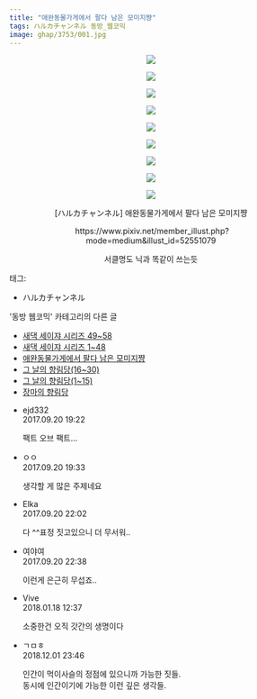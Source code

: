 ```yaml
---
title: "애완동물가게에서 팔다 남은 모미지쨩"
tags: ハルカチャンネル 동방_웹코믹
image: ghap/3753/001.jpg
---
```

<div class="article">
<p style="text-align: center; clear: none; float: none;"><img src="{{ site.nasurl }}/ghap/3753/001.jpg"/></p>
<p style="text-align: center; clear: none; float: none;"><img src="{{ site.nasurl }}/ghap/3753/002.jpg"/></p>
<p style="text-align: center; clear: none; float: none;"><img src="{{ site.nasurl }}/ghap/3753/003.jpg"/></p>
<p style="text-align: center; clear: none; float: none;"><img src="{{ site.nasurl }}/ghap/3753/004.jpg"/></p>
<p style="text-align: center; clear: none; float: none;"><img src="{{ site.nasurl }}/ghap/3753/005.jpg"/></p>
<p style="text-align: center; clear: none; float: none;"><img src="{{ site.nasurl }}/ghap/3753/006.jpg"/></p>
<p style="text-align: center; clear: none; float: none;"><img src="{{ site.nasurl }}/ghap/3753/007.jpg"/></p>
<p style="text-align: center; clear: none; float: none;"><img src="{{ site.nasurl }}/ghap/3753/008.jpg"/></p>
<p style="text-align: center; clear: none; float: none;"><img src="{{ site.nasurl }}/ghap/3753/009.jpg"/></p>
<p style="text-align: center; clear: none; float: none;">[ハルカチャンネル] 애완동물가게에서 팔다 남은 모미지쨩</p>
<p style="text-align: center; clear: none; float: none;"> https://www.pixiv.net/member_illust.php?mode=medium&amp;illust_id=52551079</p>
<p style="text-align: center; clear: none; float: none;">서클명도 닉과 똑같이 쓰는듯</p>
</div><div class="tagTrail">
<p>태그: </p>
<ul>
<li>ハルカチャンネル</li>
</ul>
</div><div class="another">
<p>'동방 웹코믹' 카테고리의 다른 글</p>
<ul>
<li><a href="/2017-09-20-ghap_3761">새댁 세이쟈 시리즈 49~58</a></li>
<li><a href="/2017-09-20-ghap_3756">새댁 세이쟈 시리즈 1~48</a></li>
<li><a href="/2017-09-20-ghap_3753">애완동물가게에서 팔다 남은 모미지쨩</a></li>
<li><a href="/2017-08-29-ghap_3672">그 날의 향림당(16~30)</a></li>
<li><a href="/2017-08-29-ghap_3671">그 날의 향림당(1~15)</a></li>
<li><a href="/2017-08-29-ghap_3670">장마의 향림당</a></li>
</ul>
</div><div class="cb_module cb_fluid">
<div class="cb_wrt cb_profile">
<div class="comment">
<ul>
<li class="cb_thumb_off" id="comment15087137">
<div class="cb_comment_area">
<div class="cb_info_area">
<div class="cb_section">
<span class="cb_nick_name">ejd332</span>
</div>
<div class="cb_section">
<span class="cb_date">2017.09.20 19:22 </span>
</div>
</div>
<div class="cb_dsc_comment">
<p class="cb_dsc">
											팩트 오브 팩트...
										</p>
</div>
</div></li>
<li class="cb_thumb_off" id="comment15087139">
<div class="cb_comment_area">
<div class="cb_info_area">
<div class="cb_section">
<span class="cb_nick_name">ㅇㅇ</span>
</div>
<div class="cb_section">
<span class="cb_date">2017.09.20 19:33 </span>
</div>
</div>
<div class="cb_dsc_comment">
<p class="cb_dsc">
											생각할 게 많은 주제네요<br/>
</p>
</div>
</div></li>
<li class="cb_thumb_off" id="comment15087223">
<div class="cb_comment_area">
<div class="cb_info_area">
<div class="cb_section">
<span class="cb_nick_name">Elka</span>
</div>
<div class="cb_section">
<span class="cb_date">2017.09.20 22:02 </span>
</div>
</div>
<div class="cb_dsc_comment">
<p class="cb_dsc">
											다 ^^표정 짓고있으니 더 무서워..
										</p>
</div>
</div></li>
<li class="cb_thumb_off" id="comment15087236">
<div class="cb_comment_area">
<div class="cb_info_area">
<div class="cb_section">
<span class="cb_nick_name">여야여</span>
</div>
<div class="cb_section">
<span class="cb_date">2017.09.20 22:38 </span>
</div>
</div>
<div class="cb_dsc_comment">
<p class="cb_dsc">
											이런게 은근히 무섭죠..
										</p>
</div>
</div></li>
<li class="cb_thumb_off" id="comment15177091">
<div class="cb_comment_area">
<div class="cb_info_area">
<div class="cb_section">
<span class="cb_nick_name">Vive</span>
</div>
<div class="cb_section">
<span class="cb_date">2018.01.18 12:37 </span>
</div>
</div>
<div class="cb_dsc_comment">
<p class="cb_dsc">
											소중한건 오직 갓간의 생명이다
										</p>
</div>
</div></li>
<li class="cb_thumb_off" id="comment15381098">
<div class="cb_comment_area">
<div class="cb_info_area">
<div class="cb_section">
<span class="cb_nick_name">ㄱㅁㅎ</span>
</div>
<div class="cb_section">
<span class="cb_date">2018.12.01 23:46 </span>
</div>
</div>
<div class="cb_dsc_comment">
<p class="cb_dsc">
											인간이 먹이사슬의 정점에 있으니까 가능한 짓들.<br/>
동시에 인간이기에 가능한 이런 깊은 생각들.
										</p>
</div>
</div></li>
</ul>
</div>
</div><!-- commentList close -->
</div>